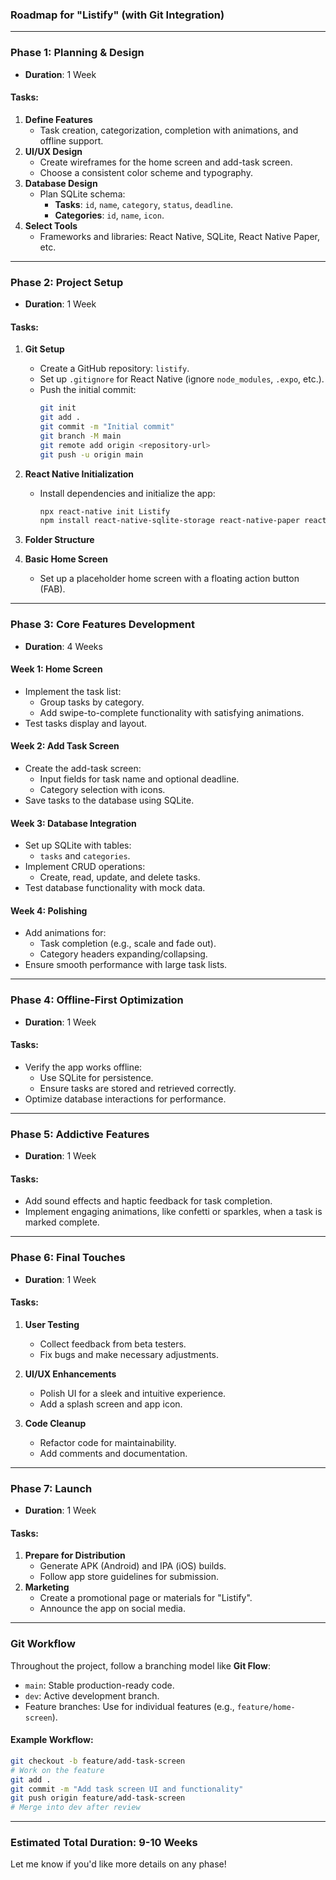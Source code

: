 ### **Roadmap for "Listify" (with Git Integration)**

---

### **Phase 1: Planning & Design**
- **Duration**: 1 Week  
#### **Tasks**:
1. **Define Features**
   - Task creation, categorization, completion with animations, and offline support.  
2. **UI/UX Design**
   - Create wireframes for the home screen and add-task screen.  
   - Choose a consistent color scheme and typography.
3. **Database Design**
   - Plan SQLite schema:
     - **Tasks**: `id`, `name`, `category`, `status`, `deadline`.
     - **Categories**: `id`, `name`, `icon`.
4. **Select Tools**
   - Frameworks and libraries: React Native, SQLite, React Native Paper, etc.

---

### **Phase 2: Project Setup**
- **Duration**: 1 Week  
#### **Tasks**:
1. **Git Setup**
   - Create a GitHub repository: `listify`.
   - Set up `.gitignore` for React Native (ignore `node_modules`, `.expo`, etc.).
   - Push the initial commit:
     ```bash
     git init
     git add .
     git commit -m "Initial commit"
     git branch -M main
     git remote add origin <repository-url>
     git push -u origin main
     ```

2. **React Native Initialization**
   - Install dependencies and initialize the app:
     ```bash
     npx react-native init Listify
     npm install react-native-sqlite-storage react-native-paper react-navigation react-native-vector-icons
     ```

3. **Folder Structure**
   

4. **Basic Home Screen**
   - Set up a placeholder home screen with a floating action button (FAB).

---

### **Phase 3: Core Features Development**
- **Duration**: 4 Weeks  

#### **Week 1: Home Screen**
- Implement the task list:
  - Group tasks by category.
  - Add swipe-to-complete functionality with satisfying animations.
- Test tasks display and layout.

#### **Week 2: Add Task Screen**
- Create the add-task screen:
  - Input fields for task name and optional deadline.
  - Category selection with icons.
- Save tasks to the database using SQLite.

#### **Week 3: Database Integration**
- Set up SQLite with tables:
  - `tasks` and `categories`.
- Implement CRUD operations:
  - Create, read, update, and delete tasks.
- Test database functionality with mock data.

#### **Week 4: Polishing**
- Add animations for:
  - Task completion (e.g., scale and fade out).
  - Category headers expanding/collapsing.
- Ensure smooth performance with large task lists.

---

### **Phase 4: Offline-First Optimization**
- **Duration**: 1 Week  
#### **Tasks**:
- Verify the app works offline:
  - Use SQLite for persistence.
  - Ensure tasks are stored and retrieved correctly.
- Optimize database interactions for performance.

---

### **Phase 5: Addictive Features**
- **Duration**: 1 Week  
#### **Tasks**:
- Add sound effects and haptic feedback for task completion.
- Implement engaging animations, like confetti or sparkles, when a task is marked complete.

---

### **Phase 6: Final Touches**
- **Duration**: 1 Week  
#### **Tasks**:
1. **User Testing**
   - Collect feedback from beta testers.
   - Fix bugs and make necessary adjustments.

2. **UI/UX Enhancements**
   - Polish UI for a sleek and intuitive experience.
   - Add a splash screen and app icon.

3. **Code Cleanup**
   - Refactor code for maintainability.
   - Add comments and documentation.

---

### **Phase 7: Launch**
- **Duration**: 1 Week  
#### **Tasks**:
1. **Prepare for Distribution**
   - Generate APK (Android) and IPA (iOS) builds.
   - Follow app store guidelines for submission.  
2. **Marketing**
   - Create a promotional page or materials for "Listify".
   - Announce the app on social media.

---

### **Git Workflow**
Throughout the project, follow a branching model like **Git Flow**:
- `main`: Stable production-ready code.
- `dev`: Active development branch.
- Feature branches: Use for individual features (e.g., `feature/home-screen`).

#### **Example Workflow**:
```bash
git checkout -b feature/add-task-screen
# Work on the feature
git add .
git commit -m "Add task screen UI and functionality"
git push origin feature/add-task-screen
# Merge into dev after review
```

---

### **Estimated Total Duration**: 9-10 Weeks

Let me know if you'd like more details on any phase!